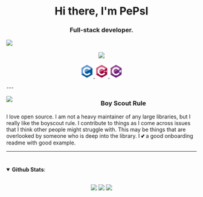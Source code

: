 <h1 align="center">Hi there, I'm PePsI</h1>
<h3 align="center">Full-stack developer.</h3>
<img src="https://cdn.discordapp.com/attachments/965388831232770118/975182246757675148/Untitled_1366_768_px_1546_202_px.gif"/>

   
<p align="center">
   <img src="https://gpvc.arturio.dev/PePsIDeveloper">
</p>

<p align="center">
  <a title="C" href="https://www.learn-c.org/">
    <img width="35" src="https://github.com/devicons/devicon/blob/master/icons/c/c-original.svg" alt="C Logo">
  </a>
  <a title="C++" href="https://www.learncpp.com/">
    <img width="35" src="https://github.com/devicons/devicon/blob/master/icons/cplusplus/cplusplus-original.svg" alt="Cpp Logo">
  </a>
  <a title="C#" href="https://www.w3schools.com/cs/default.asp">
    <img width="35" src="https://github.com/devicons/devicon/blob/master/icons/csharp/csharp-original.svg" alt="Csharp Logo">
  </a>
</p>
 ---
 
 <p>
  <img width="250" align='left' src="https://cdn.discordapp.com/attachments/965388831232770118/997233086754463774/e.png">
</p>
 
### Boy Scout Rule

I love open source.  I am not a heavy maintainer of any large libraries, but I really like the boyscout rule.  I contribute to things as I come across issues that I think other people might struggle with.  This may be things that are overlooked by someone who is deep into the library.  I 💕 a good onboarding readme with good example.

 ---

<h1 align="center"></h1>

<details open>
    <summary><b>Github Stats</b>: </summary>
    <br>
<p align="center">
  <img src="https://github-readme-stats.vercel.app/api?username=PePsIDeveloper&theme=dark">
  <img src="https://github-readme-stats.vercel.app/api/top-langs/?username=PePsIDeveloper&theme=dark">
  <img src="https://lanyard.cnrad.dev/api/615719863335518237" href="https://discord.com/users/615719863335518237">
</p>
